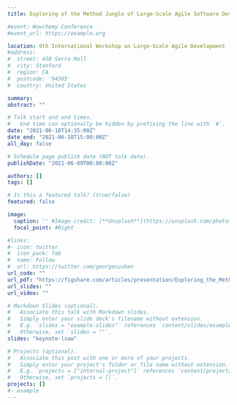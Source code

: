 ```yaml
---
title: Exploring of the Method Jungle of Large-Scale Agile Software Development

#event: Wowchemy Conference
#event_url: https://example.org

location: 9th International Workshop on Large-Scale Agile Development
#address:
#  street: 450 Serra Mall
#  city: Stanford
#  region: CA
#  postcode: '94305'
#  country: United States

summary:
abstract: ""

# Talk start and end times.
#   End time can optionally be hidden by prefixing the line with `#`.
date: "2021-06-18T14:35:00Z"
date_end: "2021-06-18T15:00:00Z"
all_day: false

# Schedule page publish date (NOT talk date).
publishDate: "2021-06-09T00:00:00Z"

authors: []
tags: []

# Is this a featured talk? (true/false)
featured: false

image:
  caption: '' #Image credit: [**Unsplash**](https://unsplash.com/photos/bzdhc5b3Bxs)
  focal_point: #Right

#links:
#- icon: twitter
#  icon_pack: fab
#  name: Follow
#  url: https://twitter.com/georgecushen
url_code: ""
url_pdf: "https://figshare.com/articles/presentation/Exploring_the_Method_Jungle_of_Large-Scale_Agile_Software_Development/14806830"
url_slides: ""
url_video: ""

# Markdown Slides (optional).
#   Associate this talk with Markdown slides.
#   Simply enter your slide deck's filename without extension.
#   E.g. `slides = "example-slides"` references `content/slides/example-slides.md`.
#   Otherwise, set `slides = ""`.
slides: "keynote-lsaw"

# Projects (optional).
#   Associate this post with one or more of your projects.
#   Simply enter your project's folder or file name without extension.
#   E.g. `projects = ["internal-project"]` references `content/project/deep-learning/index.md`.
#   Otherwise, set `projects = []`.
projects: []
#- example
---
```

